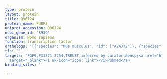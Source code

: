 ```yaml
---
type: protein
layout: protein
title: Q96I24
protein_name: FUBP3
uniprot_accession: Q96I24
ncbi_gene_id: '8939'
organism: Homo sapiens
function: transcription factor
orthologs: '[{"species": "Mus musculus", "id": ["A2AJ72"]}, {"species": "Rattus norvegicus", "id": ["G3V829"]}]'
tfs: ''
targets: 'FGF9,P31371,2254,TRRUST,inferred by curator,&ensp;<a href="https://www.ncbi.nlm.nih.gov/pubmed/?term=21252297%5Buid%5D+OR+29087512%5Buid%5D"
  target="_blank"><i uk-icon="icon: link"></i>Pubmed</a>'
binding_sites: ''

---
```

